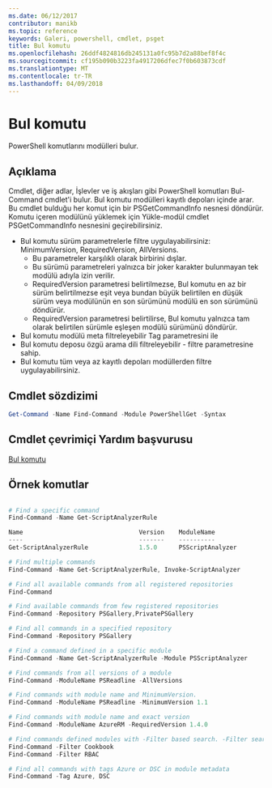 ```yaml
---
ms.date: 06/12/2017
contributor: manikb
ms.topic: reference
keywords: Galeri, powershell, cmdlet, psget
title: Bul komutu
ms.openlocfilehash: 26ddf4824816db245131a0fc95b7d2a88bef8f4c
ms.sourcegitcommit: cf195b090b3223fa4917206dfec7f0b603873cdf
ms.translationtype: MT
ms.contentlocale: tr-TR
ms.lasthandoff: 04/09/2018
---
```

# <a name="find-command"></a>Bul komutu

PowerShell komutlarını modülleri bulur.

## <a name="description"></a>Açıklama
Cmdlet, diğer adlar, İşlevler ve iş akışları gibi PowerShell komutları Bul-Command cmdlet'i bulur. Bul komutu modülleri kayıtlı depoları içinde arar.
Bu cmdlet bulduğu her komut için bir PSGetCommandInfo nesnesi döndürür. Komutu içeren modülünü yüklemek için Yükle-modül cmdlet PSGetCommandInfo nesnesini geçirebilirsiniz.

- Bul komutu sürüm parametrelerle filtre uygulayabilirsiniz: MinimumVersion, RequiredVersion, AllVersions.
  - Bu parametreler karşılıklı olarak birbirini dışlar.
  - Bu sürümü parametreleri yalnızca bir joker karakter bulunmayan tek modülü adıyla izin verilir.
  - RequiredVersion parametresi belirtilmezse, Bul komutu en az bir sürüm belirtilmezse eşit veya bundan büyük belirtilen en düşük sürüm veya modülünün en son sürümünü modülü en son sürümünü döndürür.
  - RequiredVersion parametresi belirtilirse, Bul komutu yalnızca tam olarak belirtilen sürümle eşleşen modülü sürümünü döndürür.
- Bul komutu modülü meta filtreleyebilir Tag parametresini ile
- Bul komutu deposu özgü arama dili filtreleyebilir - filtre parametresine sahip.
- Bul komutu tüm veya az kayıtlı depoları modüllerden filtre uygulayabilirsiniz.

## <a name="cmdlet-syntax"></a>Cmdlet sözdizimi
```powershell
Get-Command -Name Find-Command -Module PowerShellGet -Syntax
```

## <a name="cmdlet-online-help-reference"></a>Cmdlet çevrimiçi Yardım başvurusu

[Bul komutu](http://go.microsoft.com/fwlink/?LinkId=733636)

## <a name="example-commands"></a>Örnek komutlar
```powershell

# Find a specific command
Find-Command -Name Get-ScriptAnalyzerRule

Name                                Version    ModuleName                          Repository
----                                -------    ----------                          ----------
Get-ScriptAnalyzerRule              1.5.0      PSScriptAnalyzer                    PSGallery

# Find multiple commands
Find-Command -Name Get-ScriptAnalyzerRule, Invoke-ScriptAnalyzer

# Find all available commands from all registered repositories
Find-Command

# Find available commands from few registered repositories
Find-Command -Repository PSGallery,PrivatePSGallery

# Find all commands in a specified repository
Find-Command -Repository PSGallery

# Find a command defined in a specific module
Find-Command -Name Get-ScriptAnalyzerRule -Module PSScriptAnalyzer

# Find commands from all versions of a module
Find-Command -ModuleName PSReadline -AllVersions

# Find commands with module name and MinimumVersion.
Find-Command -ModuleName PSReadline -MinimumVersion 1.1

# Find commands with module name and exact version
Find-Command -ModuleName AzureRM -RequiredVersion 1.4.0

# Find commands defined modules with -Filter based search. -Filter searches in description and module names
Find-Command -Filter Cookbook
Find-Command -Filter RBAC

# Find all commands with tags Azure or DSC in module metadata
Find-Command -Tag Azure, DSC

```